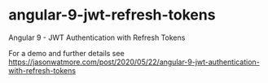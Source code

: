 # angular-9-jwt-refresh-tokens

Angular 9 - JWT Authentication with Refresh Tokens

For a demo and further details see https://jasonwatmore.com/post/2020/05/22/angular-9-jwt-authentication-with-refresh-tokens